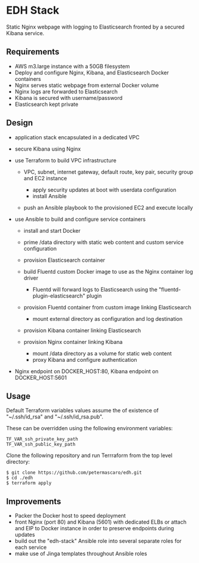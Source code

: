 EDH Stack
=========

Static Nginx webpage with logging to Elasticsearch fronted by a secured Kibana service.

Requirements
------------

- AWS m3.large instance with a 50GB filesystem
- Deploy and configure Nginx, Kibana, and Elasticsearch Docker containers
- Nginx serves static webpage from external Docker volume
- Nginx logs are forwarded to Elasticsearch
- Kibana is secured with username/password
- Elasticsearch kept private

Design
------

- application stack encapsulated in a dedicated VPC
- secure Kibana using Nginx
- use Terraform to build VPC infrastructure

  - VPC, subnet, internet gateway, default route, key pair, security group and EC2 instance

    - apply security updates at boot with userdata configuration
    - install Ansible

  - push an Ansible playbook to the provisioned EC2 and execute locally

- use Ansible to build and configure service containers

  - install and start Docker
  - prime /data directory with static web content and custom service configuration
  - provision Elasticsearch container
  - build Fluentd custom Docker image to use as the Nginx container log driver

    - Fluentd will forward logs to Elasticsearch using the "fluentd-plugin-elasticsearch" plugin

  - provision Fluentd container from custom image linking Elasticsearch

    - mount external directory as configuration and log destination

  - provision Kibana container linking Elasticsearch
  - provision Nginx container linking Kibana

    - mount /data directory as a volume for static web content
    - proxy Kibana and configure authentication

- Nginx endpoint on DOCKER_HOST:80, Kibana endpoint on DOCKER_HOST:5601

Usage
-----

Default Terraform variables values assume the of existence of "~/.ssh/id_rsa" and "~/.ssh/id_rsa.pub".

These can be overridden using the following environment variables:

```
TF_VAR_ssh_private_key_path
TF_VAR_ssh_public_key_path
```

Clone the following repository and run Terrraform from the top level directory:

```
$ git clone https://github.com/petermascaro/edh.git
$ cd ./edh
$ terraform apply
```

Improvements
------------

- Packer the Docker host to speed deployment
- front Nginx (port 80) and Kibana (5601) with dedicated ELBs or attach and EIP to Docker instance in order to preserve endpoints during updates
- build out the "edh-stack" Ansible role into several separate roles for each service
- make use of Jinga templates throughout Ansible roles
